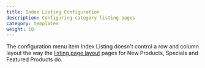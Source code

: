 ```yaml
---
title: Index Listing Configuration 
description: Configuring category listing pages 
category: templates
weight: 10
---
```


The configuration menu item Index Listing doesn't control a row and column layout the way the [listing page layout](/user/template/listing_page_layout/) pages for New Products, Specials and Featured Products do.  

